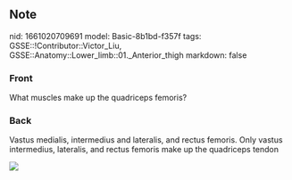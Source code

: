 ## Note
nid: 1661020709691
model: Basic-8b1bd-f357f
tags: GSSE::!Contributor::Victor_Liu, GSSE::Anatomy::Lower_limb::01._Anterior_thigh
markdown: false

### Front
What muscles make up the quadriceps femoris?

### Back
Vastus medialis, intermedius and lateralis, and rectus femoris.
Only vastus intermedius, lateralis, and rectus femoris make up the
quadriceps tendon
<div><img src=
"paste-ad25caaa8118806ac48658bd6b08af8f11ce4bc0.jpg"></div>
